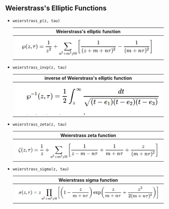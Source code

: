## Weierstrass's Elliptic Functions

- `weierstrass_p(z, tau)`
    
     |       Weierstrass's elliptic function                             |
     |:-----------------------------------------------------------------:|
     |  ![ellipticp](assets/Weierstrass_p.PNG)                           |

- `weierstrass_invp(z, tau)`
    
     |       inverse of Weierstrass's elliptic function                        |
     |:-----------------------------------------------------------------------:|
     |  ![ellipticinvp](assets/Weierstrass_pinv.PNG)                           |

- `weierstrass_zeta(z, tau)`
    
     |       Weierstrass zeta function                                         |
     |:-----------------------------------------------------------------------:|
     |  ![ellipticzeta](assets/Weierstrass_zeta.PNG)                           |

- `weierstrass_sigma(z, tau)`
    
     |       Weierstrass sigma function                                          |
     |:-------------------------------------------------------------------------:|
     |  ![ellipticsigma](assets/Weierstrass_sigma.PNG)                           |

